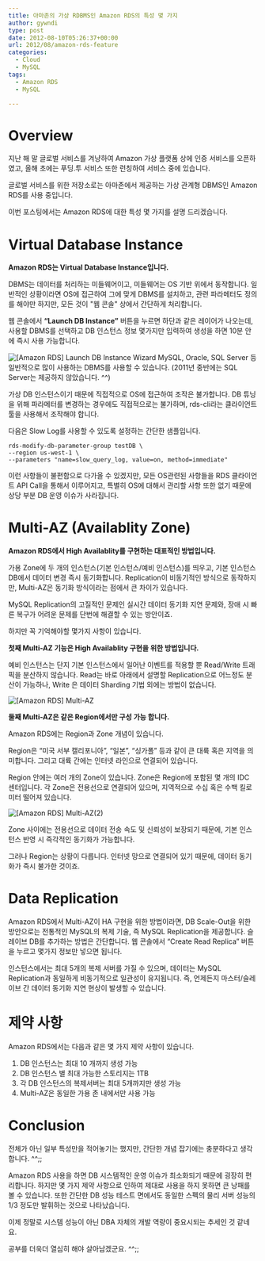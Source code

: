 ```yaml
---
title: 아마존의 가상 RDBMS인 Amazon RDS의 특성 몇 가지
author: gywndi
type: post
date: 2012-08-10T05:26:37+00:00
url: 2012/08/amazon-rds-feature
categories:
  - Cloud
  - MySQL
tags:
  - Amazon RDS
  - MySQL

---
```

# Overview

지난 해 말 글로벌 서비스를 겨냥하여 Amazon 가상 플랫폼 상에 인증 서비스를 오픈하였고, 올해 초에는 푸딩.투 서비스 또한 런칭하여 서비스 중에 있습니다.

글로벌 서비스를 위한 저장소로는 아마존에서 제공하는 가상 관계형 DBMS인 Amazon RDS를 사용 중입니다.

이번 포스팅에서는 Amazon RDS에 대한 특성 몇 가지를 설명 드리겠습니다.

# Virtual Database Instance

**Amazon RDS는 Virtual Database Instance입니다.** 

DBMS는 데이터를 처리하는 미들웨어이고, 미들웨어는 OS 기반 위에서 동작합니다. 일반적인 상황이라면 OS에 접근하여 그에 맞게 DBMS를 설치하고, 관련 파라메터도 정의를 해야만 하지만, 모든 것이 "웹 콘솔" 상에서 간단하게 처리합니다.

웹 콘솔에서 **“Launch DB Instance”** 버튼을 누르면 하단과 같은 레이어가 나오는데, 사용할 DBMS를 선택하고 DB 인스턴스 정보 몇가지만 입력하여 생성을 하면 10분 안에 즉시 사용 가능합니다.

![[Amazon RDS] Launch DB Instance Wizard](/img/2012/08/Amazon-RDS-Lanuch-DB-Instance-Wizard.png)
MySQL, Oracle, SQL Server 등 일반적으로 많이 사용하는 DBMS를 사용할 수 있습니다. (2011년 중반에는 SQL Server는 제공하지 않았습니다. ^^)

가상 DB 인스턴스이기 때문에 직접적으로 OS에 접근하여 조작은 불가합니다. DB 튜닝을 위해 파라메터를 변경하는 경우에도 직접적으로는 불가하며, rds-cli라는 클라이언트 툴을 사용해서 조작해야 합니다.

다음은 Slow Log를 사용할 수 있도록 설정하는 간단한 샘플입니다.

```
rds-modify-db-parameter-group testDB \
--region us-west-1 \
--parameters "name=slow_query_log, value=on, method=immediate"
```

이런 사항들이 불편함으로 다가올 수 있겠지만, 모든 OS관련된 사항들을 RDS 클라이언트 API Call을 통해서 이루어지고, 특별히 OS에 대해서 관리할 사항 또한 없기 때문에 상당 부분 DB 운영 이슈가 사라집니다.

# Multi-AZ (Availablity Zone)

**Amazon RDS에서 High Availablity를 구현하는 대표적인 방법입니다.**

가용 Zone에 두 개의 인스턴스(기본 인스턴스/예비 인스턴스)를 띄우고, 기본 인스턴스DB에서 데이터 변경 즉시 동기화합니다. Replication이 비동기적인 방식으로 동작하지만, Multi-AZ은 동기화 방식이라는 점에서 큰 차이가 있습니다.

MySQL Replication의 고질적인 문제인 실시간 데이터 동기화 지연 문제와, 장애 시 빠른 복구가 어려운 문제를 단번에 해결할 수 있는 방안이죠.

하지만 꼭 기억해야할 몇가지 사항이 있습니다.

**첫째 Multi-AZ 기능은 High Availablity 구현을 위한 방법입니다.**

예비 인스턴스는 단지 기본 인스턴스에서 일어난 이벤트를 적용할 뿐 Read/Write 트래픽을 분산하지 않습니다. Read는 바로 아래에서 설명할 Replication으로 어느정도 분산이 가능하나, Write 은 데이터 Sharding 기법 외에는 방법이 없습니다.

![[Amazon RDS] Multi-AZ](/img/2012/08/Amazon-RDS-Multi-AZ.png)

**둘째 Multi-AZ은 같은 Region에서만 구성 가능 합니다.**

Amazon RDS에는 Region과 Zone 개념이 있습니다.

Region은 “미국 서부 캘리포니아”, “일본”, “싱가폴” 등과 같이 큰 대륙 혹은 지역을 의미합니다. 그리고 대륙 간에는 인터넷 라인으로 연결되어 있습니다.

Region 안에는 여러 개의 Zone이 있습니다. Zone은 Region에 포함된 몇 개의 IDC 센터입니다. 각 Zone은 전용선으로 연결되어 있으며, 지역적으로 수십 혹은 수백 킬로미터 떨어져 있습니다.

![[Amazon RDS] Multi-AZ(2)](/img/2012/08/Amazon-RDS-Multi-AZ2.png)

Zone 사이에는 전용선으로 데이터 전송 속도 및 신뢰성이 보장되기 때문에, 기본 인스턴스 반영 시 즉각적인 동기화가 가능합니다.

그러나 Region는 상황이 다릅니다. 인터넷 망으로 연결되어 있기 때문에, 데이터 동기화가 즉시 불가한 것이죠.

# Data Replication

Amazon RDS에서 Multi-AZ이 HA 구현을 위한 방법이라면, DB Scale-Out을 위한 방안으로는 전통적인 MySQL의 복제 기술, 즉 MySQL Replication을 제공합니다. 슬레이브 DB를 추가하는 방법은 간단합니다. 웹 콘솔에서 “Create Read Replica” 버튼을 누르고 몇가지 정보만 넣으면 됩니다.

인스턴스에서는 최대 5개의 복제 서버를 가질 수 있으며, 데이터는 MySQL Replication과 동일하게 비동기적으로 일관성이 유지됩니다. 즉, 언제든지 마스터/슬레이브 간 데이터 동기화 지연 현상이 발생할 수 있습니다.

# 제약 사항

Amazon RDS에서는 다음과 같은 몇 가지 제약 사항이 있습니다.

  1. DB 인스턴스는 최대 10 개까지 생성 가능
  2. DB 인스턴스 별 최대 가능한 스토리지는 1TB
  3. 각 DB 인스턴스의 복제서버는 최대 5개까지만 생성 가능
  4. Multi-AZ은 동일한 가용 존 내에서만 사용 가능

# Conclusion

전체가 아닌 일부 특성만을 적어놓기는 했지만, 간단한 개념 잡기에는 충분하다고 생각합니다. ^^;;

Amazon RDS 사용을 하면 DB 시스템적인 운영 이슈가 최소화되기 때문에 굉장히 편리합니다. 하지만 몇 가지 제약 사항으로 인하여 제대로 사용을 하지 못하면 큰 낭패를 볼 수 있습니다. 또한 간단한 DB 성능 테스트 면에서도 동일한 스펙의 물리 서버 성능의 1/3 정도만 발휘하는 것으로 나타났습니다.

이제 정말로 시스템 성능이 아닌 DBA 자체의 개발 역량이 중요시되는 추세인 것 같네요.

공부를 더욱더 열심히 해야 살아남겠군요. ^^;;